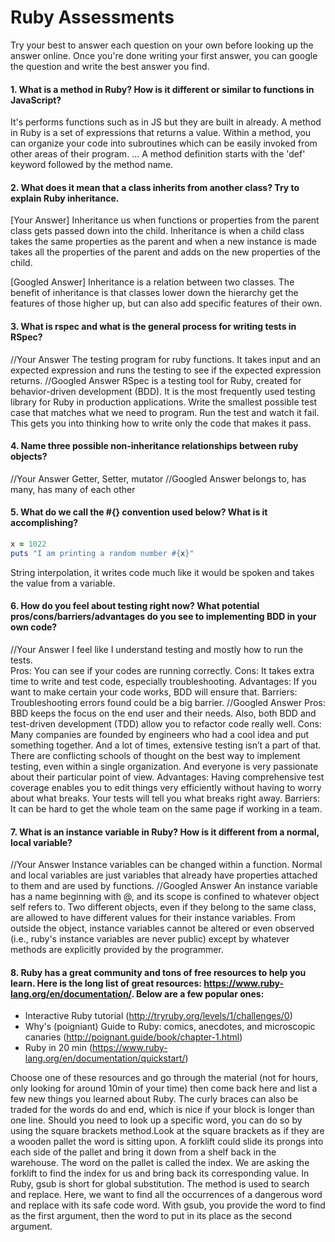 # Ruby Assessments

Try your best to answer each question on your own before looking up the answer online. Once you're done writing your first answer, you can google the question and write the best answer you find.


#### 1. What is a method in Ruby? How is it different or similar to functions in JavaScript?
It's performs functions such as in JS but they are built in already.
A method in Ruby is a set of expressions that returns a value. Within a method, you can organize
your code into subroutines which can be easily invoked from other areas of their program. 
... A method definition starts with the 'def' keyword followed by the method name.

#### 2. What does it mean that a class inherits from another class? Try to explain Ruby inheritance.


[Your Answer]
Inheritance us when functions or properties from the parent class gets passed down into the child.
Inheritance is when a child class takes the same properties as the parent and when a new instance is made
takes all the properties of the parent and adds on the new properties of the child.

[Googled Answer]
Inheritance is a relation between two classes. The benefit of inheritance is that classes lower down the
hierarchy get the features of those higher up, but can also add specific features of their own.

#### 3. What is rspec and what is the general process for writing tests in RSpec?

//Your Answer
The testing program for ruby functions. It takes input and an expected expression and runs the testing
to see if the expected expression returns.
//Googled Answer
RSpec is a testing tool for Ruby, created for behavior-driven development (BDD).
It is the most frequently used testing library for Ruby in production applications.
Write the smallest possible test case that matches what we need to program.
Run the test and watch it fail. This gets you into thinking how to write only the code that makes it pass.


#### 4. Name three possible non-inheritance relationships between ruby objects?

//Your Answer
Getter, Setter, mutator
//Googled Answer
belongs to, has many, has many of each other

#### 5. What do we call the #{} convention used below? What is it accomplishing?

```ruby
x = 1022
puts "I am printing a random number #{x}"
```
String interpolation, it writes code much like it would be spoken and takes the value from a variable.
#### 6. How do you feel about testing right now? What potential pros/cons/barriers/advantages do you see to implementing BDD in your own code?

//Your Answer
I feel like I understand testing and mostly how to run the tests.  
Pros: You can see if your codes are running correctly.
Cons: It takes extra time to write and test code, especially troubleshooting.
Advantages: If you want to make certain your code works, BDD will ensure that.
Barriers: Troubleshooting errors found could be a big barrier.
//Googled Answer
Pros: BBD keeps the focus on the end user and their needs.  Also, both BDD and test-driven development (TDD) allow you to refactor code really well.
Cons: Many companies are founded by engineers who had a cool idea and put something together. And a lot of times, extensive testing isn’t a part of that. There are conflicting 
schools of thought on the best way to implement testing, even within a single organization. And everyone is very passionate about their particular point of view. 
Advantages: Having comprehensive test coverage enables you
to edit things very efficiently without having to worry about what breaks. Your tests will tell you what breaks right away. 
Barriers: It can be hard to get the whole team on the same page if working in a team.
#### 7. What is an instance variable in Ruby? How is it different from a normal, local variable?

//Your Answer
Instance variables can be changed within a function.  Normal and local variables are just
variables that already have properties attached to them and are used by functions.
//Googled Answer
An instance variable has a name beginning with @, and its scope is confined to whatever object self refers to. 
Two different objects, even if they belong to the same class, are allowed to have different values for their instance variables. From outside the object, 
instance variables cannot be altered or even observed 
(i.e., ruby's instance variables are never public) except by whatever methods are explicitly provided by the programmer. 
#### 8. Ruby has a great community and tons of free resources to help you learn. Here is the long list of great resources: https://www.ruby-lang.org/en/documentation/. Below are a few popular ones:
- Interactive Ruby tutorial (http://tryruby.org/levels/1/challenges/0)
- Why's (poigniant) Guide to Ruby: comics, anecdotes, and microscopic canaries (http://poignant.guide/book/chapter-1.html)
- Ruby in 20 min (https://www.ruby-lang.org/en/documentation/quickstart/)


Choose one of these resources and go through the material (not for hours, only looking for around 10min of your time) then come back here and list a few new things you learned about Ruby.
The curly braces can also be traded for the words do and end, which is nice if your block is longer than one line.
Should you need to look up a specific word, you can do so by using the square brackets method.Look at the square brackets as if they are a wooden pallet the word is sitting upon. A forklift could slide its prongs into each side of the pallet and bring it down from a shelf back in the warehouse.
The word on the pallet is called the index. We are asking the forklift to find the index for us and bring back its corresponding value.
In Ruby, gsub is short for global substitution. The method is used to search and replace. Here, we want to find all the occurrences of a dangerous
word and replace with its safe code word. With gsub, you provide the word to find as the first argument, then the word to put in its place as the second argument.